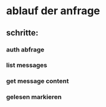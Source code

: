 # ablauf der anfrage

## schritte:

### auth abfrage



### list messages

### get message content

### gelesen markieren
